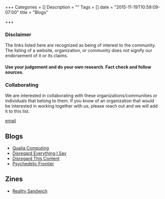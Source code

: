 +++
Categories = []
Description = ""
Tags = []
date = "2015-11-19T10:59:09-07:00"
title = "Blogs"

+++
### Disclaimer
The links listed here are recognized as being of interest to the community. The listing of a website, organization, or community does not signify our endorsement of it or its claims.

#### Use your judgement and do your own research. Fact check and follow sources.


### Collaborating

We are interested in collaborating with these organizations/communities or individuals that belong to them. If you know of an organization that would be interested in working together with us, please reach out and we will add it to this list.

[email](mailto:psilocene@tuta.io)

## Blogs
* [Qualia Computing](http://qualiacomputing.com/)
* [Disregard Everything I Say](http://disregardeverythingisay.com/)
* [Disregard This Content](http://www.disregardthiscontent.tumblr.com/)
* [Psychedelic Frontier](http://psychedelicfrontier.com/)

## Zines
* [Reality Sandwich]


[Gaia]: http://www.gaiamedia.org/english/
[Reality Sandwich]: http://realitysandwich.com/
